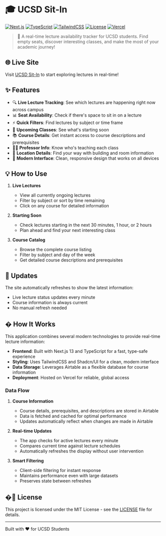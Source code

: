 # 🎓 UCSD Sit-In

[![Next.js](https://img.shields.io/badge/Next.js-13.5-black?style=flat&logo=next.js)](https://nextjs.org)
[![TypeScript](https://img.shields.io/badge/TypeScript-5.2-blue?style=flat&logo=typescript)](https://www.typescriptlang.org)
[![TailwindCSS](https://img.shields.io/badge/TailwindCSS-3.3-38bdf8?style=flat&logo=tailwind-css)](https://tailwindcss.com)
[![License](https://img.shields.io/badge/License-MIT-green.svg)](https://opensource.org/licenses/MIT)
[![Vercel](https://img.shields.io/badge/Vercel-Deployed-000000?style=flat&logo=vercel)](https://ucsd-sitin.vercel.app/)

> 🚀 A real-time lecture availability tracker for UCSD students. Find empty seats, discover interesting classes, and make the most of your academic journey!

## 🌐 Live Site

Visit [UCSD Sit-In](https://ucsd-sitin.vercel.app/) to start exploring lectures in real-time!

## ✨ Features

- 🔍 **Live Lecture Tracking**: See which lectures are happening right now across campus
- 📊 **Seat Availability**: Check if there's space to sit in on a lecture
- ⚡ **Quick Filters**: Find lectures by subject or time frame
- 🎯 **Upcoming Classes**: See what's starting soon
- 📚 **Course Details**: Get instant access to course descriptions and prerequisites
- 👩‍🏫 **Professor Info**: Know who's teaching each class
- 🏢 **Location Details**: Find your way with building and room information
- 🎨 **Modern Interface**: Clean, responsive design that works on all devices

## 💡 How to Use

1. **Live Lectures**
   - View all currently ongoing lectures
   - Filter by subject or sort by time remaining
   - Click on any course for detailed information

2. **Starting Soon**
   - Check lectures starting in the next 30 minutes, 1 hour, or 2 hours
   - Plan ahead and find your next interesting class

3. **Course Catalog**
   - Browse the complete course listing
   - Filter by subject and day of the week
   - Get detailed course descriptions and prerequisites

## 🔄 Updates

The site automatically refreshes to show the latest information:
- Live lecture status updates every minute
- Course information is always current
- No manual refresh needed

## �️ How It Works

This application combines several modern technologies to provide real-time lecture information:

- **Frontend**: Built with Next.js 13 and TypeScript for a fast, type-safe experience
- **Styling**: Uses TailwindCSS and Shadcn/UI for a clean, modern interface
- **Data Storage**: Leverages Airtable as a flexible database for course information
- **Deployment**: Hosted on Vercel for reliable, global access

### Data Flow

1. **Course Information**
   - Course details, prerequisites, and descriptions are stored in Airtable
   - Data is fetched and cached for optimal performance
   - Updates automatically reflect when changes are made in Airtable

2. **Real-time Updates**
   - The app checks for active lectures every minute
   - Compares current time against lecture schedules
   - Automatically refreshes the display without user intervention

3. **Smart Filtering**
   - Client-side filtering for instant response
   - Maintains performance even with large datasets
   - Preserves state between refreshes

## �📝 License

This project is licensed under the MIT License - see the [LICENSE](LICENSE) file for details.

---
Built with ❤️ for UCSD Students
